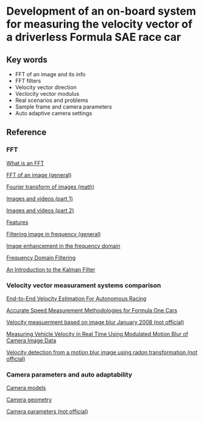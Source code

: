 # Development of an on-board system for measuring the velocity vector of a driverless Formula SAE race car

## Key words

* FFT of an image and its info
* FFT filters
* Velocity vector direction
* Veclocity vector modulus
* Real scenarios and problems
* Sample frame and camera parameters
* Auto adaptive camera settings

## Reference

### FFT

[What is an FFT](https://ieeexplore.ieee.org/stamp/stamp.jsp?tp=&arnumber=1447887)

[FFT of an image (general)](https://www.cs.unm.edu/~brayer/vision/fourier.html)

[Fourier transform of images (math)](http://mstrzel.eletel.p.lodz.pl/mstrzel/pattern_rec/fft_ang.pdf)

[Images and videos (part 1)](https://didatticaonline.unitn.it/dol/pluginfile.php/739709/mod_resource/content/0/01-1%20Images%20and%20Videos.pdf)

[Images and videos (part 2)](https://didatticaonline.unitn.it/dol/pluginfile.php/739853/mod_resource/content/0/01-2%20Images%20and%20Videos.pdf)

[Features](https://didatticaonline.unitn.it/dol/pluginfile.php/800036/mod_resource/content/0/06%20Features.pdf)

[Filtering image in frequency (general)](http://paulbourke.net/miscellaneous/imagefilter/)

[Image enhancement in the frequency domain](https://www.di.univr.it/documenti/OccorrenzaIns/matdid/matdid997179.pdf)

[Frequency Domain Filtering](http://www.cs.cmu.edu/~16385/s15/lectures/Lecture3.pdf)

[An Introduction to the Kalman Filter](https://didatticaonline.unitn.it/dol/pluginfile.php/1043712/mod_resource/content/0/kalman_intro.pdf)

### Velocity vector measurament systems comparison

[End-to-End Velocity Estimation For Autonomous Racing](https://arxiv.org/pdf/2003.06917.pdf)

[Accurate Speed Measurement Methodologies for Formula One Cars](https://ieeexplore.ieee.org/abstract/document/4258488)

[Velocity measuerment based on image blur January 2008 (not official)](https://www.researchgate.net/publication/228993494_Velocity_measuerment_based_on_image_blur)

[Measuring Vehicle Velocity in Real Time Using Modulated Motion Blur of Camera Image Data](https://ieeexplore.ieee.org/document/7543532)

[Velocity detection from a motion blur image using radon transformation (not official)](https://www.researchgate.net/publication/334263992_Velocity_Detection_from_a_Motion_Blur_Image_Using_Radon_Transformation)

### Camera parameters and auto adaptability

[Camera models](https://didatticaonline.unitn.it/dol/pluginfile.php/778032/mod_resource/content/0/02%20Models.pdf)

[Camera geometry](https://didatticaonline.unitn.it/dol/pluginfile.php/796020/mod_resource/content/0/05%20Geometry.pdf)

[Camera parameters (not official)](https://www.exposureguide.com/exposure/)

